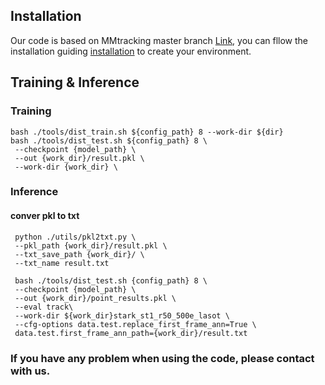 
## Installation
Our code is based on MMtracking master branch [Link](https://github.com/open-mmlab/mmtracking), you can fllow the installation guiding [installation](https://github.com/open-mmlab/mmtracking/blob/master/docs/en/install.md) to create your environment.

## Training & Inference
### Training
    bash ./tools/dist_train.sh ${config_path} 8 --work-dir ${dir}
    bash ./tools/dist_test.sh ${config_path} 8 \
     --checkpoint {model_path} \
     --out {work_dir}/result.pkl \
     --work-dir {work_dir} \
 
### Inference
  #### conver pkl to txt
     python ./utils/pkl2txt.py \
     --pkl_path {work_dir}/result.pkl \
     --txt_save_path {work_dir}/ \
     --txt_name result.txt
  
     bash ./tools/dist_test.sh {config_path} 8 \
     --checkpoint {model_path} \
     --out {work_dir}/point_results.pkl \
     --eval track\
     --work-dir ${work_dir}stark_st1_r50_500e_lasot \
     --cfg-options data.test.replace_first_frame_ann=True \
     data.test.first_frame_ann_path={work_dir}/result.txt

### If you have any problem when using the code, please contact with us.
